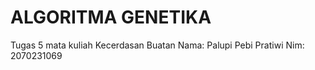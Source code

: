 # ALGORITMA GENETIKA
Tugas 5 mata kuliah Kecerdasan Buatan
 Nama: Palupi Pebi Pratiwi
 Nim: 2070231069
